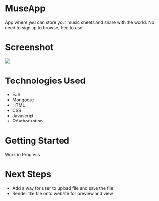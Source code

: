 # MuseApp
App where you can store your music sheets and share with the world. No need to sign up to browse, free to use!

# Screenshot

<img src="https://i.imgur.com/OMNH7k0.jpg">


# Technologies Used

- EJS
- Mongoose
- HTML
- CSS
- Javascript
- OAuthorization

# Getting Started

Work in Progress

# Next Steps

- Add a way for user to upload file and save the file
- Render the file onto website for preview and view